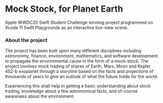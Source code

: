 # Mock Stock, for Planet Earth
Apple WWDC20 Swift Student Challenge winning project programmed on Xcode 11 Swift Playgrounds as an interactive live-view scene.

### About the project
The project has been built upon many different disciplines including astrononmy, finance, environment, mathematics, and software development to propagate the environmental cause in the form of a mock-stock.
The project involves mock trading of shares of Earth, Mars, Moon and Kepler 452-b exoplanet through a storyline based on the facts and projections of thousands of years to give an outlook of what the future holds for the world.

Experiencing this shall help in getting a basic understanding about stock trading, knowledge about a few astronomical facts, and of-course awareness about the environment.
